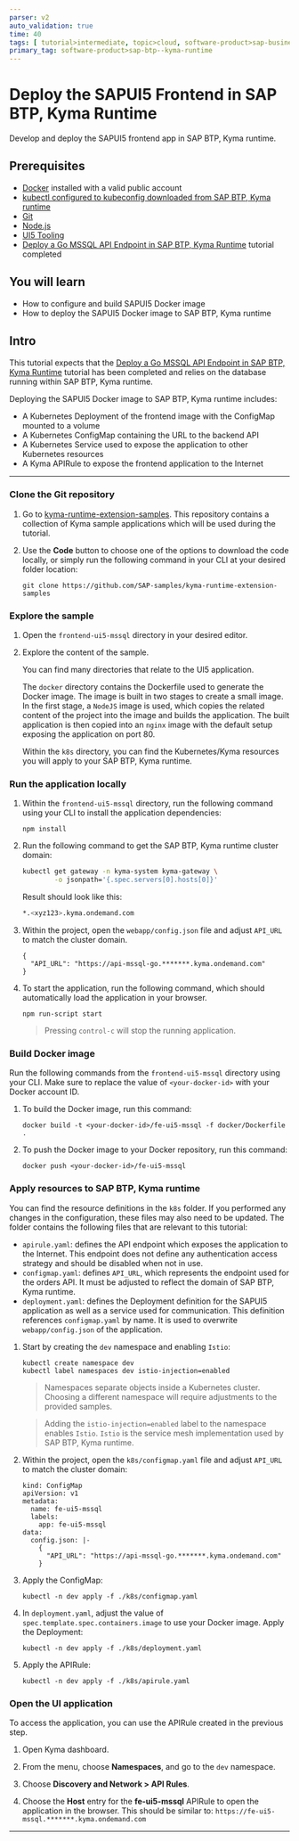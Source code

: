 ```yaml
---
parser: v2
auto_validation: true
time: 40
tags: [ tutorial>intermediate, topic>cloud, software-product>sap-business-technology-platform]
primary_tag: software-product>sap-btp--kyma-runtime
---
```


# Deploy the SAPUI5 Frontend in SAP BTP, Kyma Runtime
<!-- description --> Develop and deploy the SAPUI5 frontend app in SAP BTP, Kyma runtime.

## Prerequisites
  - [Docker](https://www.docker.com/) installed with a valid public account
  - [kubectl configured to kubeconfig downloaded from SAP BTP, Kyma runtime](cp-kyma-download-cli)
  - [Git](https://git-scm.com/downloads)
  - [Node.js](https://nodejs.org/en/download/)
  - [UI5 Tooling](https://sap.github.io/ui5-tooling/)
  - [Deploy a Go MSSQL API Endpoint in SAP BTP, Kyma Runtime](cp-kyma-api-mssql-golang) tutorial completed

## You will learn
  - How to configure and build SAPUI5 Docker image
  - How to deploy the SAPUI5 Docker image to SAP BTP, Kyma runtime

## Intro
This tutorial expects that the [Deploy a Go MSSQL API Endpoint in SAP BTP, Kyma Runtime](cp-kyma-api-mssql-golang) tutorial has been completed and relies on the database running within SAP BTP, Kyma runtime.

Deploying the SAPUI5 Docker image to SAP BTP, Kyma runtime includes:

- A Kubernetes Deployment of the frontend image with the ConfigMap mounted to a volume
- A Kubernetes ConfigMap containing the URL to the backend API
- A Kubernetes Service used to expose the application to other Kubernetes resources
- A Kyma APIRule to expose the frontend application to the Internet

---

### Clone the Git repository

1. Go to [kyma-runtime-extension-samples](https://github.com/SAP-samples/kyma-runtime-extension-samples). This repository contains a collection of Kyma sample applications which will be used during the tutorial.

2. Use the **Code** button to choose one of the options to download the code locally, or simply run the following command in your CLI at your desired folder location:

    ```Shell/Bash
    git clone https://github.com/SAP-samples/kyma-runtime-extension-samples
    ```

### Explore the sample

1. Open the `frontend-ui5-mssql` directory in your desired editor.

2. Explore the content of the sample.

    You can find many directories that relate to the UI5 application.

    The `docker` directory contains the Dockerfile used to generate the Docker image. The image is built in two stages to create a small image. In the first stage, a `NodeJS` image is used, which copies the related content of the project into the image and builds the application. The built application is then copied into an `nginx` image with the default setup exposing the application on port 80.

    Within the `k8s` directory, you can find the Kubernetes/Kyma resources you will apply to your SAP BTP, Kyma runtime.

### Run the application locally

1. Within the `frontend-ui5-mssql` directory, run the following command using your CLI to install the application dependencies:

    ```Shell/Bash
    npm install
    ```

2. Run the following command to get the SAP BTP, Kyma runtime cluster domain:

    ```bash
    kubectl get gateway -n kyma-system kyma-gateway \
            -o jsonpath='{.spec.servers[0].hosts[0]}'
    ```

    Result should look like this:

    ```bash
    *.<xyz123>.kyma.ondemand.com
    ```

3. Within the project, open the `webapp/config.json` file and adjust `API_URL` to match the cluster domain.

    ```Text/Javascript
    {
      "API_URL": "https://api-mssql-go.*******.kyma.ondemand.com"
    }
    ```

4. To start the application, run the following command, which should automatically load the application in your browser.

    ```Shell/Bash
    npm run-script start
    ```
    > Pressing `control-c` will stop the running application.

### Build Docker image

Run the following commands from the `frontend-ui5-mssql` directory using your CLI. Make sure to replace the value of `<your-docker-id>` with your Docker account ID.

1. To build the Docker image, run this command:

    ```Shell/Bash
    docker build -t <your-docker-id>/fe-ui5-mssql -f docker/Dockerfile .
    ```

2. To push the Docker image to your Docker repository, run this command:

    ```Shell/Bash
    docker push <your-docker-id>/fe-ui5-mssql
    ```

### Apply resources to SAP BTP, Kyma runtime

You can find the resource definitions in the `k8s` folder. If you performed any changes in the configuration, these files may also need to be updated. The folder contains the following files that are relevant to this tutorial:

- `apirule.yaml`: defines the API endpoint which exposes the application to the Internet. This endpoint does not define any authentication access strategy and should be disabled when not in use.  
- `configmap.yaml`: defines `API_URL`, which represents the endpoint used for the orders API. It must be adjusted to reflect the domain of SAP BTP, Kyma runtime.
- `deployment.yaml`: defines the Deployment definition for the SAPUI5 application as well as a service used for communication. This definition references `configmap.yaml` by name. It is used to overwrite `webapp/config.json` of the application.

1. Start by creating the `dev` namespace and enabling `Istio`:

    ```Shell/Bash
    kubectl create namespace dev
    kubectl label namespaces dev istio-injection=enabled
    ```

    > Namespaces separate objects inside a Kubernetes cluster. Choosing a different namespace will require adjustments to the provided samples.

    > Adding the `istio-injection=enabled` label to the namespace enables `Istio`. `Istio` is the service mesh implementation used by SAP BTP, Kyma runtime.

2. Within the project, open the `k8s/configmap.yaml` file and adjust `API_URL` to match the cluster domain:

    ```
    kind: ConfigMap
    apiVersion: v1
    metadata:
      name: fe-ui5-mssql
      labels:
        app: fe-ui5-mssql
    data:
      config.json: |-
        {
          "API_URL": "https://api-mssql-go.*******.kyma.ondemand.com"
        }
    ```

3. Apply the ConfigMap:

    ```Shell/Bash
    kubectl -n dev apply -f ./k8s/configmap.yaml
    ```

4. In `deployment.yaml`, adjust the value of `spec.template.spec.containers.image` to use your Docker image. Apply the Deployment:

    ```Shell/Bash
    kubectl -n dev apply -f ./k8s/deployment.yaml
    ```

5. Apply the APIRule:

    ```Shell/Bash
    kubectl -n dev apply -f ./k8s/apirule.yaml
    ```

### Open the UI application

To access the application, you can use the APIRule created in the previous step.

1. Open Kyma dashboard.

2. From the menu, choose **Namespaces**, and go to the `dev` namespace.

3. Choose **Discovery and Network > API Rules**.

4. Choose the **Host** entry for the **fe-ui5-mssql** APIRule to open the application in the browser. This should be similar to:
`https://fe-ui5-mssql.*******.kyma.ondemand.com`

---